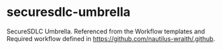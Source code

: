 # securesdlc-umbrella

SecureSDLC Umbrella. Referenced from the Workflow templates and Required workflow defined in https://github.com/nautilus-wraith/.github.
